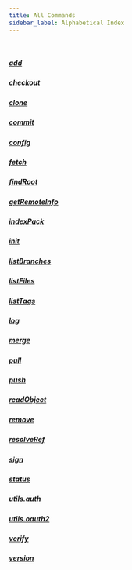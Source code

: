 ```yaml
---
title: All Commands
sidebar_label: Alphabetical Index
---
```


&nbsp;

##### [add](add.md)
##### [checkout](checkout.md)
##### [clone](clone.md)
##### [commit](commit.md)
##### [config](config.md)
##### [fetch](fetch.md)
##### [findRoot](findRoot.md)
##### [getRemoteInfo](getRemoteInfo.md)
##### [indexPack](indexPack.md)
##### [init](init.md)
##### [listBranches](listBranches.md)
##### [listFiles](listFiles.md)
##### [listTags](listTags.md)
##### [log](log.md)
##### [merge](merge.md)
##### [pull](pull.md)
##### [push](push.md)
##### [readObject](readObject.md)
##### [remove](remove.md)
##### [resolveRef](resolveRef.md)
##### [sign](sign.md)
##### [status](status.md)
##### [utils.auth](utils_auth.md)
##### [utils.oauth2](utils_oauth2.md)
##### [verify](verify.md)
##### [version](version.md)
